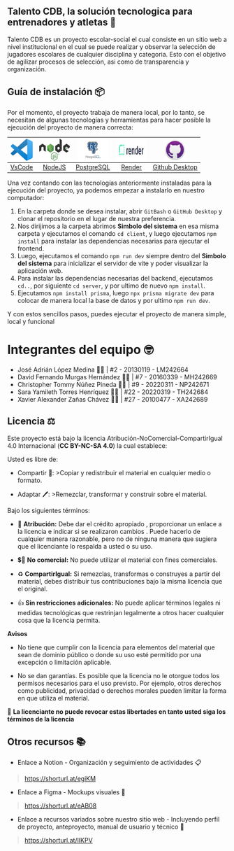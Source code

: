 ## Talento CDB, la solución tecnologica para entrenadores y atletas 🏃
Talento CDB es un proyecto escolar-social el cual consiste en un sitio web a nivel institucional en el cual se puede realizar y observar la selección de jugadores escolares de cualquier disciplina y categoria. Esto con el objetivo de agilizar procesos de selección, asi como de transparencia y organización.

## Guía de instalación 📦
Por el momento, el proyecto trabaja de manera local, por lo tanto, se necesitan de algunas tecnologías y herramientas para hacer posible la ejecución del proyecto de manera correcta:

| <img src="./client/public/assets/readme/vscodeicon.png" align='center' height='50' width='50'>  | <img src="./client/public/assets/readme/nodejs.png" align='center' height='50' width='70'>  | <img src="./client/public/assets/readme/postgresql.jpg" align='center' height='50' width='70'>  | <img src="./client/public/assets/readme/render.jpg" align='center' height='50' width='70'> | <img src="./client/public/assets/readme/githubicon.png" align='center' height='50' width='50'>  |
|:---: | :---: | :---: | :---: | :---: |
| [VsCode](https://code.visualstudio.com/) | [NodeJS](https://nodejs.org/en) | [PostgreSQL](https://www.postgresql.org/)   | [Render](https://www.mysql.com/products/workbench/) | [Github Desktop](https://desktop.github.com/)  |

Una vez contando con las tecnologías anteriormente instaladas para la ejecución del proyecto, ya podemos empezar a instalarlo en nuestro computador:

1. En la carpeta donde se desea instalar, abrir `GitBash` o `GitHub Desktop` y clonar el repositorio en el lugar de nuestra preferencia.
2. Nos dirijimos a la carpeta abrimos **Simbolo del sistema** en esa misma carpeta y ejecutamos el comando `cd client`, y luego ejecutamos `npm install` para instalar las dependencias necesarias para ejecutar el frontend.
3. Luego, ejecutamos el comando `npm run dev` siempre dentro del **Simbolo del sistema** para inicializar el servidor de vite y poder visualizar la aplicación web.
4. Para instalar las dependencias necesarias del backend, ejecutamos `cd..`, por siguiente `cd server`, y por ultimo de nuevo `npm install`.
5. Ejecutamos `npm install prisma`, luego `npx prisma migrate dev` para colocar de manera local la base de datos y por ultimo `npm run dev`.

Y con estos sencillos pasos, puedes ejecutar el proyecto de manera simple, local y funcional

# Integrantes del equipo 🤓
- José Adrián López Medina 👨‍💻 | #2 - 20130119 - LM242664
- David Fernando Murgas Hernández 👨‍💻 | #7 - 20160339 - MH242669
- Christopher Tommy Núñez Pineda 👨‍💻 | #9 - 20220311 - NP242671
- Sara Yamileth Torres Henríquez 👩‍💻 | #22 - 20220319 - TH242684
- Xavier Alexander Zañas Chávez 👨‍💻 | #27 - 20100477 - XA242689

## Licencia ⚖️
Este proyecto está bajo la licencia Atribución-NoComercial-CompartirIgual 4.0 Internacional (**CC BY-NC-SA 4.0**) la cual establece:

Usted es libre de:

 - Compartir 🤝: >Copiar y redistribuir el material en cualquier medio o formato.
    
 - Adaptar 🖊️: >Remezclar, transformar y construir sobre el material.

Bajo los siguientes términos:

- 🧍 **Atribución:** Debe dar el crédito apropiado , proporcionar un enlace a la licencia e indicar si se realizaron cambios . Puede hacerlo de cualquier manera razonable, pero no de ninguna manera que sugiera que el licenciante lo respalda a usted o su uso.

- 💲🚫 **No comercial:** No puede utilizar el material con fines comerciales.

- ♻️ **CompartirIgual:** Si remezclas, transformas o construyes a partir del material, debes distribuir tus contribuciones bajo la misma licencia que el original.

- 👍 **Sin restricciones adicionales:** No puede aplicar términos legales ni medidas tecnológicas que restrinjan legalmente a otros hacer cualquier cosa que la licencia permita.

**Avisos**

- No tiene que cumplir con la licencia para elementos del material que sean de dominio público o donde su uso esté permitido por una excepción o limitación aplicable.
  
- No se dan garantías. Es posible que la licencia no le otorgue todos los permisos necesarios para el uso previsto. Por ejemplo, otros derechos como publicidad, privacidad o derechos morales pueden limitar la forma en que utiliza el material.

🚫 **La licenciante no puede revocar estas libertades en tanto usted siga los términos de la licencia**

## Otros recursos 📚
- Enlace a Notion - Organización y seguimiento de actividades 📋
>https://shorturl.at/egiKM

- Enlace a Figma - Mockups visuales 🎨
>https://shorturl.at/eAB08

- Enlace a recursos variados sobre nuestro sitio web - Incluyendo perfil de proyecto, anteproyecto, manual de usuario y técnico 📌
>https://shorturl.at/lIKPV
